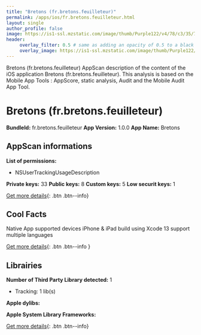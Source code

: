 ```yaml
---
title: "Bretons (fr.bretons.feuilleteur)"
permalink: /apps/ios/fr.bretons.feuilleteur.html
layout: single
author_profile: false
image: https://is1-ssl.mzstatic.com/image/thumb/Purple122/v4/78/c3/35/78c33563-3624-610a-f132-d604bdd2c250/AppIcon-1x_U007emarketing-0-10-0-0-85-220.png/512x512bb.jpg
header: 
     overlay_filter: 0.5 # same as adding an opacity of 0.5 to a black background
     overlay_image: https://is1-ssl.mzstatic.com/image/thumb/Purple122/v4/78/c3/35/78c33563-3624-610a-f132-d604bdd2c250/AppIcon-1x_U007emarketing-0-10-0-0-85-220.png/512x512bb.jpg
---
```

Bretons (fr.bretons.feuilleteur) AppScan description of the content of the iOS application Bretons (fr.bretons.feuilleteur). This analysis is based on the Mobile App Tools : AppScore, static analysis, Audit and the Mobile Audit App Tool.

# Bretons (fr.bretons.feuilleteur)

**BundleId:** fr.bretons.feuilleteur
**App Version:** 1.0.0
**App Name:** Bretons


## AppScan informations 

**List of permissions:** 
- NSUserTrackingUsageDescription
  
  
**Private keys:** 33
**Public keys:** 8
**Custom keys:** 5
**Low securit keys:** 1
  
[Get more details](/pricing.html){: .btn .btn--info}

## Cool Facts

Native App
supported devices iPhone & iPad
build using Xcode 13
support multiple languages
  
[Get more details](/pricing.html){: .btn .btn--info }

## Librairies 
**Number of Third Party Library detected:** 1
- Tracking: 1 lib(s)


**Apple dylibs:**


**Apple System Library Frameworks:**


  
[Get more details](/pricing.html){: .btn .btn--info}

